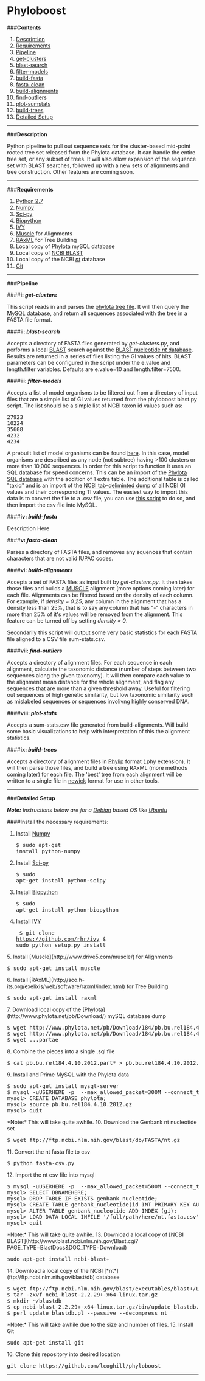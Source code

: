 Phyloboost
==========

###**Contents**
1. <a href="#description">Description</a>
2. <a href="#requirements">Requirements</a>
3. <a href="#pipeline">Pipeline</a>
  1. <a href="#get-clusters">get-clusters</a>
  2. <a href="#blast-search">blast-search</a>
  3. <a href="#filter-models">filter-models</a>
  4. <a href="#build-fasta">build-fasta</a>
  5. <a href="#fasta-clean">fasta-clean</a>
  6. <a href="#build-alignments">build-alignments</a>
  7. <a href="#find-outliers">find-outliers</a>
  9. <a href="#plot-stats">plot-sumstats</a>
  9. <a href="#build-trees">build-trees</a>
4. <a href="#detailed-setup">Detailed Setup</a>

***
<a name="description"></a>
###**Description**

Python pipeline to pull out sequence sets for the cluster-based mid-point rooted tree set released from the Phylota database. It can handle the entire tree set, or any subset of trees. It will also allow expansion of the sequence set with BLAST searches, followed up with a new sets of alignments and tree construction. Other features are coming soon.


***

<a name="requirements"></a>
###**Requirements**


1. [Python 2.7](http://www.python.org)
2. [Numpy](http://www.numpy.org)
3. [Sci-py](http://www.scipy.org)
4. [Biopython](http://www.biopython.org/wiki/Main_Page)
5. [IVY](http://www.reelab.net/home/software/ivy/)
6. [Muscle](http://www.drive5.com/muscle/) for Alignments
7. [RAxML](http://sco.h-its.org/exelixis/web/software/raxml/index.html) for Tree Building
8. Local copy of [Phylota](http://www.phylota.net/pb/Download/) mySQL database
9. Local copy of [NCBI BLAST](http://www.blast.ncbi.nlm.nih.gov/Blast.cgi?PAGE_TYPE=BlastDocs&DOC_TYPE=Download) 
10. Local copy of the NCBI [*nt*](ftp.ncbi.nlm.nih.gov/blast/db) database
11. [Git]()


***
<a name="pipeline"></a>
###**Pipeline**

<a name="get-clusters"></a>
####**i: <i>get-clusters</i>**

This script reads in and parses the [phylota tree file](http://www.phylota.net/pb/Download.htm). It will then query the MySQL database, and return all sequences associated with the tree in a FASTA file format. 


<a name="blast-search"></a>
####**ii: <i>blast-search</i>**

Accepts a directory of FASTA files generated by <i>get-clusters.py</i>, and performs a local [BLAST](http://blast.ncbi.nlm.nih.gov/Blast.cgi) search against the [BLAST nucleotide <i>nt</i> database](http://www.ncbi.nlm.nih.gov/guide/howto/run-blast-local/). Results are returned in a series of files listing the GI values of hits. BLAST parameters can be configured in the script under the e.value and length.filter variables. Defaults are e.value=10 and length.filter=7500. 

<a name="filter-models"></a>
####**iii: <i>filter-models</i>**

Accepts a list of model organisms to be filtered out from a directory of input files that are a simple list of GI values returned from the phyloboost blast.py script. The list should be a simple list of NCBI taxon id values such as:

<pre>
27923
10224
35608
4232
4234
</pre>

A prebuilt list of model organisms can be found [here](http://figshare.com/articles/model_organisms_txt/1000716). In this case, model organisms are described as any node (not subtree) having >100 clusters or more than 10,000 sequences. In order for this script to function it uses an SQL database for speed concerns. This can be an import of the [Phylota SQL database](http://www.phylota.net/pb/Download/) with the addition of 1 extra table. The additional table is called "taxid" and is an import of the [NCBI tab-deliminted dump](ftp://ftp.ncbi.nih.gov/pub/taxonomy/gi_taxid_nucl.dmp.gz) of all NCBI GI values and their corresponding TI values. The easiest way to import this data is to convert the file to a .csv file, you can use [this script]() to do so, and then import the csv file into MySQL.   


<a name="build-fasta"></a>
####**iv: <i>build-fasta</i>**

Description Here



<a name="fasta-clean"></a>
####**v: <i>fasta-clean</i>**

Parses a directory of FASTA files, and removes any squences that contain characters that are not valid IUPAC codes.

<a name="build-alignments"></a>
####**vi: <i>build-alignments</i>**

Accepts a set of FASTA files as input built by <i>get-clusters.py</i>. It then takes those files and builds a [MUSCLE]() alignment (more options coming later) for each file. Alignments can be filtered based on the density of each column. For example, if <i>density = 0.25</i>, any column in the alignment that has a density less than 25%, that is to say any column that has "-" characters in more than 25% of it's values will be removed from the alignment. This feature can be turned off by setting <i>density = 0</i>.

Secondarily this script will output some very basic statistics for each FASTA file aligned to a CSV file sum-stats.csv.

<a name="find-outliers"></a>
####**vii: <i>find-outliers</i>**

Accepts a directory of alignment files. For each sequence in each alignment, calculate the taxonomic distance (number of steps between two sequences along the given taxonomy). It will then compare each value to the alignment mean distance for the whole alignment, and flag any sequences that are more than a given threshold away. Useful for filtering out sequences of high genetic similarity, but low taxonomic similarity such as mislabeled sequences or sequences involivng highly conserved DNA.

<a name="plot-stats"></a>
####**viii: <i>plot-stats</i>**

Accepts a sum-stats.csv file generated from build-alignments. Will build some basic visualizations to help with interpretation of this the alignment statistics.


<a name="build-trees"></a>
####**ix: <i>build-trees</i>**

Accepts a directory of alignment files in [Phylip](http://evolution.genetics.washington.edu/phylip/doc/main.html) format (.phy extension). It will then parse those files, and build a tree using RAxML (more methods coming later) for each file. The 'best' tree from each alignment will be written to a single file in [newick](http://evolution.genetics.washington.edu/phylip/newicktree.html) format for use in other tools. 


***
<a name="detailed-setup"></a>
###**Detailed Setup**

<i>**Note:** Instructions below are for a [Debian](http://www.debian.org) based OS like [Ubuntu](http://www.ubuntu.com)</i>

####Install the necessary requirements:

1. Install [Numpy](http://www.numpy.org) <pre>$ sudo apt-get install python-numpy</pre>
2. Install [Sci-py](http://www.scipy.org) <pre>$ sudo apt-get install python-scipy</pre>
3. Install [Biopython](http://www.biopython.org/wiki/Main_Page) <pre>$ sudo apt-get install python-biopython</pre>
4. Install [IVY](http://www.reelab.net/home/software/ivy/)<pre>
$ git clone https://github.com/rhr/ivy
$ sudo python setup.py install
</pre>
5. Install [Muscle](http://www.drive5.com/muscle/) for Alignments <pre>$ sudo apt-get install muscle</pre>
6. Install [RAxML](http://sco.h-its.org/exelixis/web/software/raxml/index.html) for Tree Building <pre>$ sudo apt-get install raxml</pre>
7. Download local copy of the [Phylota](http://www.phylota.net/pb/Download/) mySQL database dump <pre>$ wget http://www.phylota.net/pb/Download/184/pb.bu.rel184.4.10.2012.partaa
$ wget http://www.phylota.net/pb/Download/184/pb.bu.rel184.4.10.2012.partab
$ wget ...partae
</pre>
8. Combine the pieces into a single .sql file<pre>$ cat pb.bu.rel184.4.10.2012.part* > pb.bu.rel184.4.10.2012.gz</pre>
9. Install and Prime MySQL with the Phylota data<pre>
$ sudo apt-get install mysql-server
$ mysql -uUSERHERE -p  --max_allowed_packet=300M --connect_timeout=6000
mysql> CREATE DATABASE phylota;
mysql> source pb.bu.rel184.4.10.2012.gz
mysql> quit
</pre>
*Note:* This will take quite awhile.
10. Download the Genbank nt nucleotide set<pre>
$ wget ftp://ftp.ncbi.nlm.nih.gov/blast/db/FASTA/nt.gz</pre>
11. Convert the nt fasta file to csv<pre>
$ python fasta-csv.py</pre>
12. Import the nt csv file into mysql<pre>
$ mysql -uUSERHERE -p  --max_allowed_packet=500M --connect_timeout=6000 --local-infile=1
mysql> SELECT DBNAMEHERE;
mysql> DROP TABLE IF EXISTS genbank_nucleotide;
mysql> CREATE TABLE genbank_nucleotide(id INT PRIMARY KEY AUTO_INCREMENT, gi INT(20), accession VARCHAR(25), sequence LONGTEXT) ENGINE=MyISAM DEFAULT CHARSET=latin1 AUTO_INCREMENT=1;
mysql> ALTER TABLE genbank_nucleotide ADD INDEX (gi);
mysql> LOAD DATA LOCAL INFILE '/full/path/here/nt.fasta.csv' INTO TABLE genbank_nucleotide FIELDS TERMINATED BY ',' lines terminated by '\n' (gi, accession, sequence);
mysql> quit
</pre>
*Note:* This will take quite awhile.
13. Download a local copy of [NCBI BLAST](http://www.blast.ncbi.nlm.nih.gov/Blast.cgi?PAGE_TYPE=BlastDocs&DOC_TYPE=Download)<pre>sudo apt-get install ncbi-blast+</pre>  
14. Download a local copy of the NCBI [*nt*](ftp://ftp.ncbi.nlm.nih.gov/blast/db) database <pre>
$ wget ftp://ftp.ncbi.nlm.nih.gov/blast/executables/blast+/LATEST/ncbi-blast-2.2.29+-x64-linux.tar.gz
$ tar -zxvf ncbi-blast-2.2.29+-x64-linux.tar.gz
$ mkdir ~/blastdb
$ cp ncbi-blast-2.2.29+-x64-linux.tar.gz/bin/update_blastdb.pl ~/blastdb
$ perl update_blastdb.pl --passive --decompress nt
</pre>
*Note:* This will take awhile due to the size and number of files.
15. Install Git <pre>sudo apt-get install git</pre>
16. Clone this repository into desired location <pre>git clone https://github.com/lcoghill/phyloboost</pre>

***


